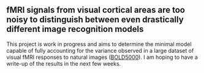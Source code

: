 ## fMRI signals from visual cortical areas are too noisy to distinguish between even drastically different image recognition models 

This project is work in progress and aims to determine the minimal model capable of fully accounting for the variance observed in a large dataset of visual fMRI responses to natural images ([BOLD5000](https://bold5000.github.io/)). I am hoping to have a write-up of the results in the next few weeks.
